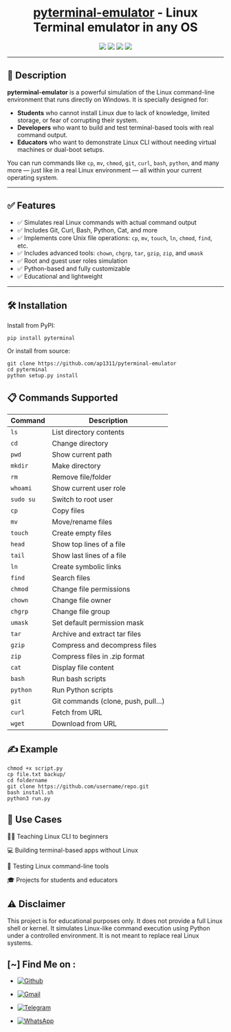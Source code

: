<h1 align="center"><a href="https://github.com/ap1311/pyterminal-emulator">pyterminal-emulator</a> - Linux Terminal emulator in any OS</h1>

<p align="center">
  <img src="https://img.shields.io/badge/Author-Aarav%20Shah-purple?style=flat-square">
  <img src="https://img.shields.io/badge/Open%20Source-Yes-cyan?style=flat-square">
  <img src="https://img.shields.io/badge/Made%20in-Bharat-green?colorA=%23ff0000&colorB=%23017e40&style=flat-square">
  <img src="https://img.shields.io/badge/Written%20In-Python-blue?style=flat-square">
</p>

---

## 🌟 Description

**pyterminal-emulator** is a powerful simulation of the Linux command-line environment that runs directly on Windows. It is specially designed for:

- **Students** who cannot install Linux due to lack of knowledge, limited storage, or fear of corrupting their system.
- **Developers** who want to build and test terminal-based tools with real command output.
- **Educators** who want to demonstrate Linux CLI without needing virtual machines or dual-boot setups.

You can run commands like `cp`, `mv`, `chmod`, `git`, `curl`, `bash`, `python`, and many more — just like in a real Linux environment — all within your current operating system.

---

## ✅ Features

- ✅ Simulates real Linux commands with actual command output
- ✅ Includes Git, Curl, Bash, Python, Cat, and more
- ✅ Implements core Unix file operations: `cp`, `mv`, `touch`, `ln`, `chmod`, `find`, etc.
- ✅ Includes advanced tools: `chown`, `chgrp`, `tar`, `gzip`, `zip`, and `umask`
- ✅ Root and guest user roles simulation
- ✅ Python-based and fully customizable
- ✅ Educational and lightweight

---

## 🛠️ Installation

Install from PyPI:

```
pip install pyterminal
```

Or install from source:

```
git clone https://github.com/ap1311/pyterminal-emulator
cd pyterminal
python setup.py install
```

## 📋 Commands Supported

| Command   | Description                       |
| --------- | --------------------------------- |
| `ls`      | List directory contents           |
| `cd`      | Change directory                  |
| `pwd`     | Show current path                 |
| `mkdir`   | Make directory                    |
| `rm`      | Remove file/folder                |
| `whoami`  | Show current user role            |
| `sudo su` | Switch to root user               |
| `cp`      | Copy files                        |
| `mv`      | Move/rename files                 |
| `touch`   | Create empty files                |
| `head`    | Show top lines of a file          |
| `tail`    | Show last lines of a file         |
| `ln`      | Create symbolic links             |
| `find`    | Search files                      |
| `chmod`   | Change file permissions           |
| `chown`   | Change file owner                 |
| `chgrp`   | Change file group                 |
| `umask`   | Set default permission mask       |
| `tar`     | Archive and extract tar files     |
| `gzip`    | Compress and decompress files     |
| `zip`     | Compress files in .zip format     |
| `cat`     | Display file content              |
| `bash`    | Run bash scripts                  |
| `python`  | Run Python scripts                |
| `git`     | Git commands (clone, push, pull…) |
| `curl`    | Fetch from URL                    |
| `wget`    | Download from URL                 |


## ✍️ Example
```
chmod +x script.py
cp file.txt backup/
cd foldername
git clone https://github.com/username/repo.git
bash install.sh
python3 run.py
```

## 🎯 Use Cases
👨‍🎓 Teaching Linux CLI to beginners

💻 Building terminal-based apps without Linux

🧪 Testing Linux command-line tools

🎓 Projects for students and educators

## ⚠️ Disclaimer
This project is for educational purposes only. It does not provide a full Linux shell or kernel. It simulates Linux-like command execution using Python under a controlled environment. It is not meant to replace real Linux systems.

## [~] Find Me on :

- [![Github](https://img.shields.io/badge/Github-Aarav-white?style=for-the-badge&logo=github)](https://github.com/Ap1311/)

- [![Gmail](https://img.shields.io/badge/Gmail-Aarav-red?style=for-the-badge&logo=gmail)](mailto:aaravprogrammers@gmail.com)

- [![Telegram](https://img.shields.io/badge/Telegram-Aarav-skyblue?style=for-the-badge&logo=telegram)](https://t.me/aaravprogrammers)
- [![WhatsApp](https://img.shields.io/badge/WhatsApp-Aarav-green?style=for-the-badge&logo=whatsapp)](https://wa.me/+919429252709)